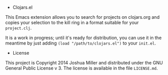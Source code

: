 * Clojars.el

This Emacs extension allows you to search for projects on clojars.org
and copies your selection to the kill ring in a format suitable for
your `project.clj`.

It is a work in progress; until it's ready for distribution, you can
use it in the meantime by just adding `(load "/path/to/clojars.el")`
to your `init.el`.

* License

This project is Copyright 2014 Joshua Miller and distributed under the
GNU General Public License v 3. The license is available in the file
`LICENSE.md`.
